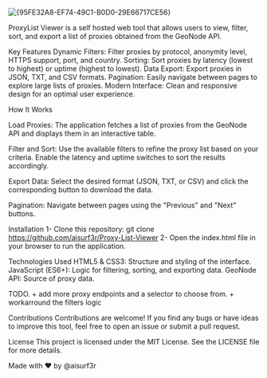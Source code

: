 ![{95FE32A8-EF74-49C1-B0D0-29E66717CE56}](https://github.com/user-attachments/assets/17820b67-2f6a-40bc-95fe-8028019dc7e8)


ProxyList Viewer is a  self hosted web tool that allows users to view, filter, sort, and export a list of proxies obtained from the GeoNode API.

Key Features
Dynamic Filters: Filter proxies by protocol, anonymity level, HTTPS support, port, and country.
Sorting: Sort proxies by latency (lowest to highest) or uptime (highest to lowest).
Data Export: Export proxies in JSON, TXT, and CSV formats.
Pagination: Easily navigate between pages to explore large lists of proxies.
Modern Interface: Clean and responsive design for an optimal user experience.

How It Works

Load Proxies:
The application fetches a list of proxies from the GeoNode API and displays them in an interactive table.

Filter and Sort:
Use the available filters to refine the proxy list based on your criteria.
Enable the latency and uptime switches to sort the results accordingly.

Export Data:
Select the desired format (JSON, TXT, or CSV) and click the corresponding button to download the data.

Pagination:
Navigate between pages using the "Previous" and "Next" buttons.

Installation
1- Clone this repository: git clone https://github.com/aisurf3r/Proxy-List-Viewer
2- Open the index.html file in your browser to run the application.

Technologies Used
HTML5 & CSS3: Structure and styling of the interface.
JavaScript (ES6+): Logic for filtering, sorting, and exporting data.
GeoNode API: Source of proxy data.

TODO. + add more proxy endpoints and a selector to choose from.
      + workarround the filters logic

Contributions
Contributions are welcome! If you find any bugs or have ideas to improve this tool, feel free to open an issue or submit a pull request.

License
This project is licensed under the MIT License. See the LICENSE file for more details.

Made with ❤️ by @aisurf3r
